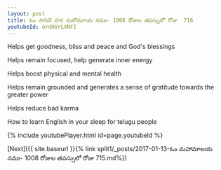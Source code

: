 ```yaml
---
layout: post
title: ఓం సాసినే హర సులోచనాయ నమః- 1008 రోజుల తపస్సులో రోజు  716
youtubeId: ordHVrLXNFI
---
```

 
 
Helps get goodness, bliss and peace and God's blessings
 
Helps remain focused, help generate inner energy 
 
Helps boost physical and mental health 
 
Helps remain grounded and generates a sense of gratitude towards the greater power 
 
Helps reduce bad karma
 
How to learn English in your sleep for telugu people
 
 
 
 


{% include youtubePlayer.html id=page.youtubeId %}
 
[Next]({{ site.baseurl }}{% link split1/_posts/2017-01-13-ఓం మహామాలయ నమః- 1008 రోజుల తపస్సులో రోజు  715.md%})
 

